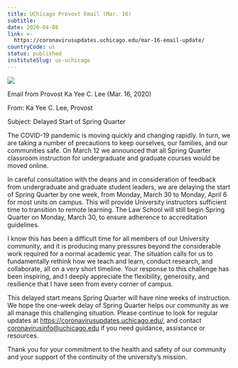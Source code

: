 ```yaml
---
title: UChicago Provost Email (Mar. 16)
subtitle: 
date: 2020-04-08
link: >-
  https://coronavirusupdates.uchicago.edu/mar-16-email-update/
countryCode: us
status: published
instituteSlug: us-uchicago
---
```

![](https://voices.uchicago.edu/coronavirusupdates/files/2019/04/Corona_updates_fullres.jpg)

Email from Provost Ka Yee C. Lee (Mar. 16, 2020)

From: Ka Yee C. Lee, Provost

Subject: Delayed Start of Spring Quarter

The COVID-19 pandemic is moving quickly and changing rapidly. In turn, we are taking a number of precautions to keep ourselves, our families, and our communities safe. On March 12 we announced that all Spring Quarter classroom instruction for undergraduate and graduate courses would be moved online.

In careful consultation with the deans and in consideration of feedback from undergraduate and graduate student leaders, we are delaying the start of Spring Quarter by one week, from Monday, March 30 to Monday, April 6 for most units on campus. This will provide University instructors sufficient time to transition to remote learning. The Law School will still begin Spring Quarter on Monday, March 30, to ensure adherence to accreditation guidelines.

I know this has been a difficult time for all members of our University community, and it is producing many pressures beyond the considerable work required for a normal academic year. The situation calls for us to fundamentally rethink how we teach and learn, conduct research, and collaborate, all on a very short timeline. Your response to this challenge has been inspiring, and I deeply appreciate the flexibility, generosity, and resilience that I have seen from every corner of campus.

This delayed start means Spring Quarter will have nine weeks of instruction. We hope the one-week delay of Spring Quarter helps our community as we all manage this challenging situation. Please continue to look for regular updates at https://coronavirusupdates.uchicago.edu/, and contact coronavirusinfo@uchicago.edu if you need guidance, assistance or resources.

Thank you for your commitment to the health and safety of our community and your support of the continuity of the university’s mission.
